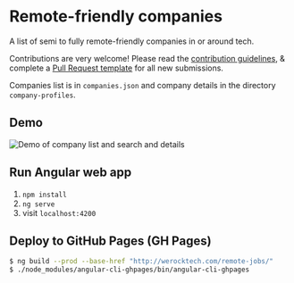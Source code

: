 # Remote-friendly companies

A list of semi to fully remote-friendly companies in or around tech.

Contributions are very welcome! Please read the [contribution guidelines](CONTRIBUTING.md), & complete a [Pull Request template](/PULL_REQUEST_TEMPLATE.MD) for all new submissions.

Companies list is in `companies.json` and company details in the directory `company-profiles`.

## Demo

![Demo of company list and search and details](https://user-images.githubusercontent.com/624760/27768413-f82aa756-5f0a-11e7-8379-7c38310ab898.gif)

## Run Angular web app

1. `npm install`
2. `ng serve`
3. visit `localhost:4200`

## Deploy to GitHub Pages (GH Pages)

```bash
$ ng build --prod --base-href "http://werocktech.com/remote-jobs/"
$ ./node_modules/angular-cli-ghpages/bin/angular-cli-ghpages
```
